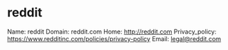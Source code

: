 
# reddit

Name: reddit
Domain: reddit.com
Home: http://reddit.com
Privacy_policy: https://www.redditinc.com/policies/privacy-policy
Email: legal@reddit.com
